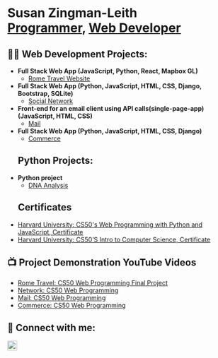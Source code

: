 

<h1>Susan Zingman-Leith <br/><a href="https://github.com/Ricozl">Programmer</a>, <a href="https://www.webdeveloperwcm.com/">Web Developer</a></h1>

<h2>👨‍💻 Web Development Projects:</h2>

- <b>Full Stack Web App (JavaScript, Python, React, Mapbox GL)</b>
  - [Rome Travel Website](https://github.com/Ricozl/travelPlanner)
- <b>Full Stack Web App (Python, JavaScript, HTML, CSS, Django, Bootstrap, SQLite)</b>
  - [Social Network](https://github.com/Ricozl/Network)</b>
- <b>Front-end for an email client using API calls(single-page-app) (JavaScript, HTML, CSS)</b>
  - [Mail](https://github.com/Ricozl/mail)</b>
- <b>Full Stack Web App (Python, JavaScript, HTML, CSS, Django)</b>
  - [Commerce](https://github.com/Ricozl/commerce)</b></i>
  <h2>  Python Projects:</h2>
- <b>Python project</b>
  - [DNA Analysis](https://github.com/Ricozl/DNA)</b>
  <h2> Certificates</h2>
- [Harvard University: CS50's Web Programming with Python and JavaScript, Certificate](https://cs50.harvard.edu/certificates/c7deeaf4-09a1-4c84-ad8b-0f11193c9444)
- [Harvard University: CS50’S Intro to Computer Science, Certificate](https://cs50.harvard.edu/certificates/cd819fd0-955e-4811-b1ce-8e8b7389e88d)
  
<h2>📺 Project Demonstration YouTube Videos</h2>

- [Rome Travel: CS50 Web Programming Final Project](https://youtu.be/YafqERNQEQY)
- [Network: CS50 Web Programming](https://youtu.be/_BPk9FSaYSo)
- [Mail: CS50 Web Programming](https://youtu.be/HSOqz8UOJrs)
- [Commerce: CS50 Web Programming](https://youtu.be/tfuCtES5UIs)
  

<h2> 🤳 Connect with me:</h2>

[<img align="left" alt="JoshMadakor | LinkedIn" width="22px" src="https://cdn.jsdelivr.net/npm/simple-icons@v3/icons/linkedin.svg" />][linkedin]

[linkedin]: https://linkedin.com/in/joshmadakor

<!--

